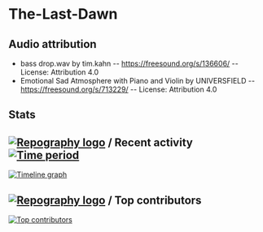 # The-Last-Dawn


## Audio attribution

- bass drop.wav by tim.kahn -- https://freesound.org/s/136606/ -- License: Attribution 4.0
- Emotional Sad Atmosphere with Piano and Violin by UNIVERSFIELD -- https://freesound.org/s/713229/ -- License: Attribution 4.0

## Stats
## [![Repography logo](https://images.repography.com/logo.svg)](https://repography.com) / Recent activity [![Time period](https://images.repography.com/51042020/Plain-Raw/The-Last-Dawn/recent-activity/NHojduLum_dYEY7WHjI9H__yCQaVmc-b6txOkR-1_xQ/Vqs6HlhyJWtDKrlzlkS4JjG9d1ylWmZWCp_ZUqHPc-M_badge.svg)](https://repography.com)
[![Timeline graph](https://images.repography.com/51042020/Plain-Raw/The-Last-Dawn/recent-activity/NHojduLum_dYEY7WHjI9H__yCQaVmc-b6txOkR-1_xQ/Vqs6HlhyJWtDKrlzlkS4JjG9d1ylWmZWCp_ZUqHPc-M_timeline.svg)](https://github.com/Plain-Raw/The-Last-Dawn/commits)
## [![Repography logo](https://images.repography.com/logo.svg)](https://repography.com) / Top contributors
[![Top contributors](https://images.repography.com/51042020/Plain-Raw/The-Last-Dawn/top-contributors/NHojduLum_dYEY7WHjI9H__yCQaVmc-b6txOkR-1_xQ/Vqs6HlhyJWtDKrlzlkS4JjG9d1ylWmZWCp_ZUqHPc-M_table.svg)](https://github.com/Plain-Raw/The-Last-Dawn/graphs/contributors)

